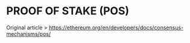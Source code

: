 # PROOF OF STAKE (POS)

Original article > https://ethereum.org/en/developers/docs/consensus-mechanisms/pos/

